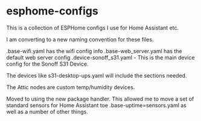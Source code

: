 # esphome-configs
This is a collection of ESPHome configs I use for Home Assistant etc.   

I am converting to a new naming convention for these files.   

.base-wifi.yaml has the wifi config info
.base-web_server.yaml has the default web server config 
.device-sonoff_s31.yaml - This is the main device config for the Sonoff S31 Device.

The devices like s31-desktop-ups.yaml will include the sections needed.  

The Attic nodes are custom temp/humidity devices.


Moved to using the new package handler.   This allowed me to move a set of standard sensors for Home Assistant toe .base-uptime=sensors.yaml as well as a number of other things.


